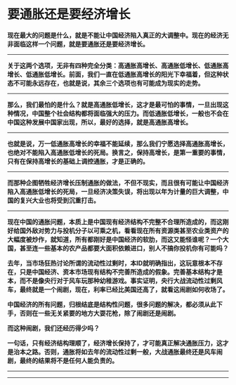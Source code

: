 要通胀还是要经济增长
====

			

**现在最大的问题是什么，就是不能让中国经济陷入真正的大调整中。现在的经济无非面临这样一个问题，就是要通胀还是要经济增长。**

** **

**关于这两个选项，无非有四种完全分类：高通胀高增长、高通胀低增长、低通胀高增长、低通胀低增长。前面，我们一直在低通胀高增长的阳光下幸福着，但这种状态不可能永远存在，也就是说，其余三个选项也有可能成为现实的走势。**

** **

**那么，我们最怕的是什么？就是高通胀低增长，这才是最可怕的事情，一旦出现这种情况，中国整个社会结构都将面临强大的压力。而低通胀低增长，一般也不会在中国这种发展中国家出现，所以，最好的选择，就是高通胀高增长。**

** **

**也就是说，万一低通胀高增长的幸福不能延续，那么我们宁愿选择高通胀高增长，也绝对不能陷入高通胀低增长的死局。换言之，保持高增长，是第一重要的事情，只有在保持高增长的基础上调控通胀，才是正确的。**

** **

**而那种企图牺牲经济增长压制通胀的做法，不但不现实，而且很有可能让中国经济陷入高通胀低增长的死局，一旦经济决策失误，将出现以年为计量的巨大调整，中国的复兴大业也将受到沉重打击。**

** **

**现在中国的通胀问题，本质上是中国现有经济结构不完整不合理所造成的，而这刚好给国外敌对势力与投机分子以可乘之机，看看现在所有资源类甚至农业类资产的大幅度被炒作，就知道，所有都刚好是中国经济的软肋，而这又能怪谁呢？一个大国，甚至连一些基本的农产品都要大面积依赖进口，别人不搞你投机你有可能吗？**

**去年，当市场狂热讨论所谓的流动性过剩时，本ID就明确指出，这玩意根本不存在，只是中国经济、资本市场现有结构不完善所造成的假象。完善基本结构才是本，而不是像央行对于风车玩那种幼稚游戏。事实证明，央行大战流动性过剩风车，最终就是一个闹剧，现在，利率已经比美国还高了，就看这闹剧如何收场了。**

**中国经济的所有问题，归根结底是结构性问题，很多问题的解决，都必须从此下手，否则在一些无关紧要的地方大耍花枪，除了闹剧还是闹剧。**

**而这种闹剧，我们还经历得少吗？**

**一句话，只有经济结构理顺了，经济增长保持了，才可能真正解决通胀压力，这才是治本之路。否则，通胀将如去年的流动性过剩一般，大战通胀最终还是风车闹剧，最终的结果将不是任何人能负责的。**

** **

** **

